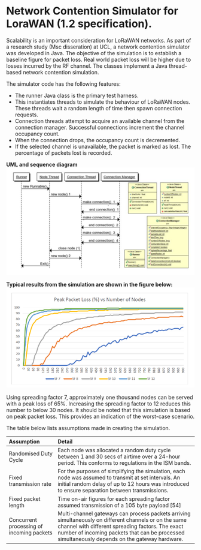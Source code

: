# Network Contention Simulator for LoraWAN (1.2 specification).

Scalability is an important consideration for LoRaWAN networks. As part of a research study (Msc disseration) at UCL, a network contention simulator was developed in Java. The objective of the simulation is to establish a baseline figure for packet loss. Real world packet loss will be higher due  to losses incurred by the RF channel. The classes implement a Java thread-based network contention simulation. 

The simulator code has the following features:

* The runner Java class is the primary test harness.
* This instantiates threads to simulate the behaviour of LoRaWAN nodes. These threads wait a random length of time then spawn connection requests.
* Connection threads attempt to acquire an available channel from the connection manager. Successful connections increment the channel occupancy count.
* When the connection drops, the occupancy count is decremented.
* If the selected channel is unavailable, the packet is marked as lost. The percentage of packets lost is recorded.

**UML and sequence diagram**
![UML Diagram](ContentionSimulator/UML.png?raw=true "UML Diagram")

**Typical results from the simulation are shown in the figure below:**
![Results](ContentionSimulator/results.png?raw=true "Simulation results")

Using spreading factor 7, approximately one thousand nodes can be served with a peak loss of 65%. Increasing the spreading factor to 12 reduces this number to below 30 nodes. It should be noted that this simulation is based on peak packet loss. This provides an indication of the worst-case scenario.

The table below lists assumptions made in creating the simulation.

|	Assumption	|	Detail	
|	:---	|	:---	|
|	Randomised Duty Cycle	|	Each node was allocated a random duty cycle between 1 and 30 secs of airtime over a 24-hour period. This conforms to regulations in the ISM bands.	|
|	Fixed transmission rate	|	For the purposes of simplifying the simulation, each node was assumed to transmit at set intervals. An initial random delay of up to 12 hours was introduced to ensure separation between transmissions.	|
|	Fixed packet length	|	Time on-air figures for each spreading factor assumed transmission of a 105 byte payload [54]	|
|	Concurrent processing of incoming packets	|	Multi-channel gateways can process packets arriving simultaneously on different channels or on the same channel with different spreading factors. The exact number of incoming packets that can be processed simultaneously depends on the gateway hardware.	|
